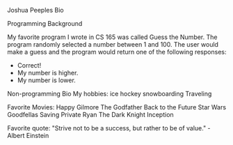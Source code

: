 Joshua Peeples Bio

Programming Background

My favorite program I wrote in CS 165 was called Guess the Number. The program randomly
selected a number between 1 and 100. The user would make a guess and the program would return
one of the following responses:
- Correct!
- My number is higher.
- My number is lower.

Non-programming Bio
My hobbies:
ice hockey
snowboarding
Traveling

Favorite Movies:
Happy Gilmore
The Godfather
Back to the Future
Star Wars
Goodfellas
Saving Private Ryan
The Dark Knight
Inception

Favorite quote:
"Strive not to be a success, but rather to be of value." -Albert Einstein
